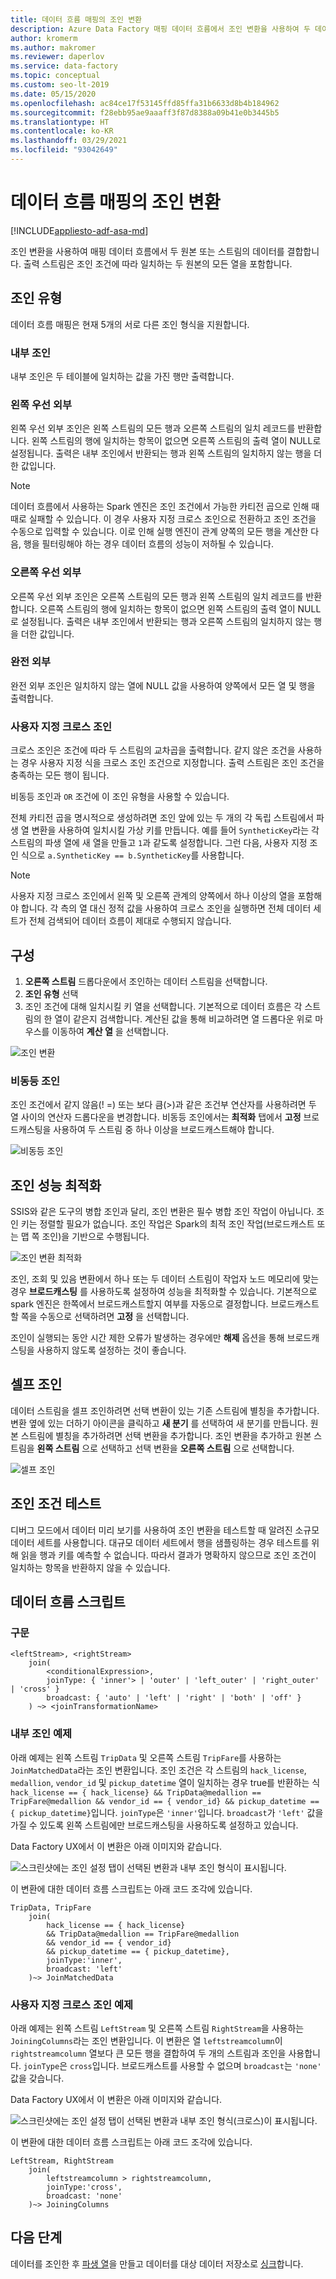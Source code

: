 ```yaml
---
title: 데이터 흐름 매핑의 조인 변환
description: Azure Data Factory 매핑 데이터 흐름에서 조인 변환을 사용하여 두 데이터 원본의 데이터 결합
author: kromerm
ms.author: makromer
ms.reviewer: daperlov
ms.service: data-factory
ms.topic: conceptual
ms.custom: seo-lt-2019
ms.date: 05/15/2020
ms.openlocfilehash: ac84ce17f53145ffd85ffa31b6633d8b4b184962
ms.sourcegitcommit: f28ebb95ae9aaaff3f87d8388a09b41e0b3445b5
ms.translationtype: HT
ms.contentlocale: ko-KR
ms.lasthandoff: 03/29/2021
ms.locfileid: "93042649"
---
```

# <a name="join-transformation-in-mapping-data-flow"></a>데이터 흐름 매핑의 조인 변환

[!INCLUDE[appliesto-adf-asa-md](includes/appliesto-adf-asa-md.md)]

조인 변환을 사용하여 매핑 데이터 흐름에서 두 원본 또는 스트림의 데이터를 결합합니다. 출력 스트림은 조인 조건에 따라 일치하는 두 원본의 모든 열을 포함합니다. 

## <a name="join-types"></a>조인 유형

데이터 흐름 매핑은 현재 5개의 서로 다른 조인 형식을 지원합니다.

### <a name="inner-join"></a>내부 조인

내부 조인은 두 테이블에 일치하는 값을 가진 행만 출력합니다.

### <a name="left-outer"></a>왼쪽 우선 외부

왼쪽 우선 외부 조인은 왼쪽 스트림의 모든 행과 오른쪽 스트림의 일치 레코드를 반환합니다. 왼쪽 스트림의 행에 일치하는 항목이 없으면 오른쪽 스트림의 출력 열이 NULL로 설정됩니다. 출력은 내부 조인에서 반환되는 행과 왼쪽 스트림의 일치하지 않는 행을 더한 값입니다.

> [!NOTE]
> 데이터 흐름에서 사용하는 Spark 엔진은 조인 조건에서 가능한 카티전 곱으로 인해 때때로 실패할 수 있습니다. 이 경우 사용자 지정 크로스 조인으로 전환하고 조인 조건을 수동으로 입력할 수 있습니다. 이로 인해 실행 엔진이 관계 양쪽의 모든 행을 계산한 다음, 행을 필터링해야 하는 경우 데이터 흐름의 성능이 저하될 수 있습니다.

### <a name="right-outer"></a>오른쪽 우선 외부

오른쪽 우선 외부 조인은 오른쪽 스트림의 모든 행과 왼쪽 스트림의 일치 레코드를 반환합니다. 오른쪽 스트림의 행에 일치하는 항목이 없으면 왼쪽 스트림의 출력 열이 NULL로 설정됩니다. 출력은 내부 조인에서 반환되는 행과 오른쪽 스트림의 일치하지 않는 행을 더한 값입니다.

### <a name="full-outer"></a>완전 외부

완전 외부 조인은 일치하지 않는 열에 NULL 값을 사용하여 양쪽에서 모든 열 및 행을 출력합니다.

### <a name="custom-cross-join"></a>사용자 지정 크로스 조인

크로스 조인은 조건에 따라 두 스트림의 교차곱을 출력합니다. 같지 않은 조건을 사용하는 경우 사용자 지정 식을 크로스 조인 조건으로 지정합니다. 출력 스트림은 조인 조건을 충족하는 모든 행이 됩니다.

비동등 조인과 ```OR``` 조건에 이 조인 유형을 사용할 수 있습니다.

전체 카티전 곱을 명시적으로 생성하려면 조인 앞에 있는 두 개의 각 독립 스트림에서 파생 열 변환을 사용하여 일치시킬 가상 키를 만듭니다. 예를 들어 ```SyntheticKey```라는 각 스트림의 파생 열에 새 열을 만들고 ```1```과 같도록 설정합니다. 그런 다음, 사용자 지정 조인 식으로 ```a.SyntheticKey == b.SyntheticKey```를 사용합니다.

> [!NOTE]
> 사용자 지정 크로스 조인에서 왼쪽 및 오른쪽 관계의 양쪽에서 하나 이상의 열을 포함해야 합니다. 각 측의 열 대신 정적 값을 사용하여 크로스 조인을 실행하면 전체 데이터 세트가 전체 검색되어 데이터 흐름이 제대로 수행되지 않습니다.

## <a name="configuration"></a>구성

1. **오른쪽 스트림** 드롭다운에서 조인하는 데이터 스트림을 선택합니다.
1. **조인 유형** 선택
1. 조인 조건에 대해 일치시킬 키 열을 선택합니다. 기본적으로 데이터 흐름은 각 스트림의 한 열이 같은지 검색합니다. 계산된 값을 통해 비교하려면 열 드롭다운 위로 마우스를 이동하여 **계산 열** 을 선택합니다.

![조인 변환](media/data-flow/join.png "Join")

### <a name="non-equi-joins"></a>비동등 조인

조인 조건에서 같지 않음(! =) 또는 보다 큼(>)과 같은 조건부 연산자를 사용하려면 두 열 사이의 연산자 드롭다운을 변경합니다. 비동등 조인에서는 **최적화** 탭에서 **고정** 브로드캐스팅을 사용하여 두 스트림 중 하나 이상을 브로드캐스트해야 합니다.

![비동등 조인](media/data-flow/non-equi-join.png "비동등 조인")

## <a name="optimizing-join-performance"></a>조인 성능 최적화

SSIS와 같은 도구의 병합 조인과 달리, 조인 변환은 필수 병합 조인 작업이 아닙니다. 조인 키는 정렬할 필요가 없습니다. 조인 작업은 Spark의 최적 조인 작업(브로드캐스트 또는 맵 쪽 조인)을 기반으로 수행됩니다.

![조인 변환 최적화](media/data-flow/joinoptimize.png "조인 최적화")

조인, 조회 및 있음 변환에서 하나 또는 두 데이터 스트림이 작업자 노드 메모리에 맞는 경우 **브로드캐스팅** 를 사용하도록 설정하여 성능을 최적화할 수 있습니다. 기본적으로 spark 엔진은 한쪽에서 브로드캐스트할지 여부를 자동으로 결정합니다. 브로드캐스트할 쪽을 수동으로 선택하려면 **고정** 을 선택합니다.

조인이 실행되는 동안 시간 제한 오류가 발생하는 경우에만 **해제** 옵션을 통해 브로드캐스팅을 사용하지 않도록 설정하는 것이 좋습니다.

## <a name="self-join"></a>셀프 조인

데이터 스트림을 셀프 조인하려면 선택 변환이 있는 기존 스트림에 별칭을 추가합니다. 변환 옆에 있는 더하기 아이콘을 클릭하고 **새 분기** 를 선택하여 새 분기를 만듭니다. 원본 스트림에 별칭을 추가하려면 선택 변환을 추가합니다. 조인 변환을 추가하고 원본 스트림을 **왼쪽 스트림** 으로 선택하고 선택 변환을 **오른쪽 스트림** 으로 선택합니다.

![셀프 조인](media/data-flow/selfjoin.png "셀프 조인")

## <a name="testing-join-conditions"></a>조인 조건 테스트

디버그 모드에서 데이터 미리 보기를 사용하여 조인 변환을 테스트할 때 알려진 소규모 데이터 세트를 사용합니다. 대규모 데이터 세트에서 행을 샘플링하는 경우 테스트를 위해 읽을 행과 키를 예측할 수 없습니다. 따라서 결과가 명확하지 않으므로 조인 조건이 일치하는 항목을 반환하지 않을 수 있습니다.

## <a name="data-flow-script"></a>데이터 흐름 스크립트

### <a name="syntax"></a>구문

```
<leftStream>, <rightStream>
    join(
        <conditionalExpression>,
        joinType: { 'inner'> | 'outer' | 'left_outer' | 'right_outer' | 'cross' }
        broadcast: { 'auto' | 'left' | 'right' | 'both' | 'off' }
    ) ~> <joinTransformationName>
```

### <a name="inner-join-example"></a>내부 조인 예제

아래 예제는 왼쪽 스트림 `TripData` 및 오른쪽 스트림 `TripFare`를 사용하는 `JoinMatchedData`라는 조인 변환입니다.  조인 조건은 각 스트림의 `hack_license`, `medallion`, `vendor_id` 및 `pickup_datetime` 열이 일치하는 경우 true를 반환하는 식 `hack_license == { hack_license} && TripData@medallion == TripFare@medallion && vendor_id == { vendor_id} && pickup_datetime == { pickup_datetime}`입니다. `joinType`은 `'inner'`입니다. `broadcast`가 `'left'` 값을 가질 수 있도록 왼쪽 스트림에만 브로드캐스팅을 사용하도록 설정하고 있습니다.

Data Factory UX에서 이 변환은 아래 이미지와 같습니다.

![스크린샷에는 조인 설정 탭이 선택된 변환과 내부 조인 형식이 표시됩니다.](media/data-flow/join-script1.png "조인 예제")

이 변환에 대한 데이터 흐름 스크립트는 아래 코드 조각에 있습니다.

```
TripData, TripFare
    join(
        hack_license == { hack_license}
        && TripData@medallion == TripFare@medallion
        && vendor_id == { vendor_id}
        && pickup_datetime == { pickup_datetime},
        joinType:'inner',
        broadcast: 'left'
    )~> JoinMatchedData
```

### <a name="custom-cross-join-example"></a>사용자 지정 크로스 조인 예제

아래 예제는 왼쪽 스트림 `LeftStream` 및 오른쪽 스트림 `RightStream`을 사용하는 `JoiningColumns`라는 조인 변환입니다. 이 변환은 열 `leftstreamcolumn`이 `rightstreamcolumn` 열보다 큰 모든 행을 결합하여 두 개의 스트림과 조인을 사용합니다. `joinType`은 `cross`입니다. 브로드캐스트를 사용할 수 없으며 `broadcast`는 `'none'` 값을 갖습니다.

Data Factory UX에서 이 변환은 아래 이미지와 같습니다.

![스크린샷에는 조인 설정 탭이 선택된 변환과 내부 조인 형식(크로스)이 표시됩니다.](media/data-flow/join-script2.png "조인 예제")

이 변환에 대한 데이터 흐름 스크립트는 아래 코드 조각에 있습니다.

```
LeftStream, RightStream
    join(
        leftstreamcolumn > rightstreamcolumn,
        joinType:'cross',
        broadcast: 'none'
    )~> JoiningColumns
```

## <a name="next-steps"></a>다음 단계

데이터를 조인한 후 [파생 열](data-flow-derived-column.md)을 만들고 데이터를 대상 데이터 저장소로 [싱크](data-flow-sink.md)합니다.

